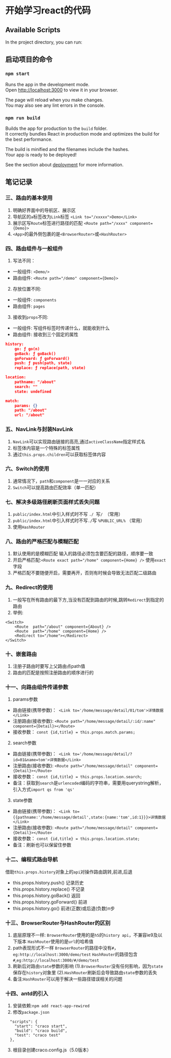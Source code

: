# 开始学习react的代码



## Available Scripts

In the project directory, you can run:

## 启动项目的命令
### `npm start`

Runs the app in the development mode.\
Open [http://localhost:3000](http://localhost:3000) to view it in your browser.

The page will reload when you make changes.\
You may also see any lint errors in the console.

### `npm run build`

Builds the app for production to the `build` folder.\
It correctly bundles React in production mode and optimizes the build for the best performance.

The build is minified and the filenames include the hashes.\
Your app is ready to be deployed!

See the section about [deployment](https://facebook.github.io/create-react-app/docs/deployment) for more information.

## 笔记记录

### 三、路由的基本使用
1. 明确好界面中的导航区、展示区
2. 导航区的`a`标签改为`Link`标签 `<Link to="/xxxxx">Demo</Link>`
3. 展示区写`Route`标签进行路径的匹配 `<Route path="/xxxx" component={Demo}>`
4. `<App>`的最外侧包裹的是`<BrowserRouter>`或`<HashRouter>`

### 四、路由组件与一般组件
1. 写法不同：
- 一般组件: `<Demo/>`
- 路由组件: `<Route path="/demo" component={Demo}>`
2. 存放位置不同:
- 一般组件: `components`
- 路由组件: `pages`
3. 接收到`props`不同:
- 一般组件: 写组件标签时传递什么，就能收到什么
- 路由组件: 接收到三个固定的属性
```json
history: 
    go: ƒ go(n)
    goBack: ƒ goBack()
    goForward: ƒ goForward()
    push: ƒ push(path, state)
    replace: ƒ replace(path, state)

location: 
    pathname: "/about"
    search: ""
    state: undefined

match: 
    params: {}
    path: "/about"
    url: "/about"

```

### 五、NavLink与封装NavLink
1. `NavLink`可以实现路由链接的高亮,通过`activeClassName`指定样式名
2. 标签体内容是一个特殊的标签属性
3. 通过`this.props.children`可以获取标签体内容

### 六、Switch的使用
1. 通常情况下，`path`和`component`是一一对应的关系
2. `Switch`可以提高路由匹配效率（单一匹配）

### 七、解决多级路径刷新页面样式丢失问题
1. `public/index.html`中引入样式时不写 `./ `写`/ `（常用）
2. `public/index.html`中引入样式时不写` ./ `写 `%PUBLIC_URL%` （常用）
3. 使用`HashRouter`

### 八、路由的严格匹配与模糊匹配
1. 默认使用的是模糊匹配 输入的路径必须包含要匹配的路径，顺序要一致
2. 开启严格匹配:`<Route exact path="/home" component={Home} />` 使用`exact`字段
3. 严格匹配不要随便开启，需要再开，否则有时候会导致无法匹配二级路由

### 九、Redirect的使用
1. 一般写在所有路由的最下方,当没有匹配到路由的时候,跳转`Redirect`到指定的路由
2. 举例:
```
<Switch>
    <Route  path="/about" component={About} />
    <Route  path="/home" component={Home} />
    <Redirect to="/home"></Redirect>
</Switch>
```

### 十、嵌套路由
1. 注册子路由时要写上父路由点path值
2. 路由的匹配是按照注册路由的顺序进行的

### 十一、向路由组件传递参数
1. params参数
- 路由链接(携带参数)：` <Link to='/home/message/detail/01/tom'>详情数据</Link>`
- 注册路由(接收参数): `<Route path="/home/message/detail/:id/:name" component={Detail}></Route>`
- 接收参数： `const {id,title} = this.props.match.params;`
2. search参数
- 路由链接(携带参数)：` <Link to='/home/message/detail/?id=01&name=tom'>详情数据</Link>`
- 注册路由(接收参数): `<Route path="/home/message/detail" component={Detail}></Route>`
- 接收参数： `const {id,title} = this.props.location.search;`
- 备注：获取到`search`是`urlencoded`编码的字符串，需要用querystring解析，引入方式`import qs from 'qs'`
3. state参数
- 路由链接(携带参数)：` <Link to={{pathname:'/home/message/detail',state:{name:'tom',id:1}}}>详情数据</Link>`
- 注册路由(接收参数): `<Route path="/home/message/detail" component={Detail}></Route>`
- 接收参数： `const {id,title} = this.props.location.state;`
- 备注：刷新也可以保留住参数


### 十二、编程式路由导航
借助`this.props.history`对象上的`api`对操作路由跳转,前进,后退
- this.props.history.push()  记录历史
- this.props.history.replace()  不记录
- this.props.history.goBack()  返回
- this.props.history.goForward()  前进
- this.props.history.go()  前进(正数)或后退(负数)n步


### 十三、BrowserRouter与HashRouter的区别
1. 底层原理不一样:
        `BrowserRouter`使用的是`h5`的`history api`，不兼容ie9及以下版本
        `HashRouter`使用的是`url`的哈希值
2. path表现形式不一样
        `BrowserRouter`的路径中没有`#`，`eg:http://localhost:3000/demo/test`
        `HashRouter`的路径包含`#`,`eg:http://localhost:3000/#/demo/test`
3. 刷新后对路由`state`参数的影响
        (1).`BrowserRouter`没有任何影响，因为`state`保存在`history`对象里
        (2).`HashRouter`刷新后会导致路由`state`参数的丢失
4. 备注:`HashRouter`可以用于解决一些路径错误相关的问题

### 十四、antd的引入
1. 安装依赖:`npm add react-app-rewired`
2. 修改`package.json`
```
  "scripts": {
    "start": "craco start",
    "build": "craco build",
    "test": "craco test"
  },
```
3. 根目录创建craco.config.js（5.0版本）


